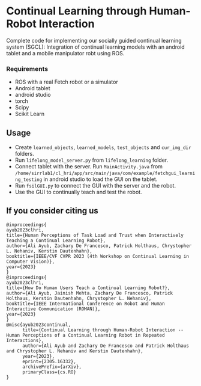 # Continual Learning through Human-Robot Interaction
Complete code for implementing our socially guided continual learning system (SGCL): Integration of continual learning models with an android tablet and a mobile manipulator robt using ROS. 

### Requirements
* ROS with a real Fetch robot or a simulator
* Android tablet
* android studio
* torch 
* Scipy 
* Scikit Learn
## Usage
* Create ```learned_objects```, ```learned_models```, ```test_objects``` and ```cur_img_dir``` folders.
* Run ```lifelong_model_server.py``` from ```lifelong_learning``` folder.
* Connect tablet with the server. Run ```MainActivity.java``` from ```/home/sirrlab1/cl_hri/app/src/main/java/com/example/fetchgui_learning_testing``` in android studio to load the GUI on the tablet.
* Run ```fsilGUI.py``` to connect the GUI with the server and the robot.
* Use the GUI to continually teach and test the robot. 
## If you consider citing us
```
@inproceedings{
ayub2023clhri,
title={Human Perceptions of Task Load and Trust when Interactively Teaching a Continual Learning Robot},
author={Ali Ayub, Zachary De Francesco, Patrick Holthaus, Chrystopher L. Nehaniv, Kerstin Dautenhahn},
booktitle={IEEE/CVF CVPR 2023 (4th Workshop on Continual Learning in Computer Vision)},
year={2023}
}
@inproceedings{
ayub2023clhri,
title={How Do Human Users Teach a Continual Learning Robot?},
author={Ali Ayub, Jainish Mehta, Zachary De Francesco, Patrick Holthaus, Kerstin Dautenhahn, Chrystopher L. Nehaniv},
booktitle={IEEE International Conference on Robot and Human Interactive Communication (ROMAN)},
year={2023}
}
@misc{ayub2023continual,
      title={Continual Learning through Human-Robot Interaction -- Human Perceptions of a Continual Learning Robot in Repeated Interactions}, 
      author={Ali Ayub and Zachary De Francesco and Patrick Holthaus and Chrystopher L. Nehaniv and Kerstin Dautenhahn},
      year={2023},
      eprint={2305.16332},
      archivePrefix={arXiv},
      primaryClass={cs.RO}
}
```
